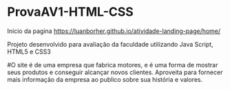 # ProvaAV1-HTML-CSS

Início da pagina https://luanborher.github.io/atividade-landing-page/home/

Projeto desenvolvido para avaliação da faculdade utilizando Java Script, HTML5 e CSS3

#O site é de uma empresa que fabrica motores, e é uma forma de mostrar seus produtos e conseguir alcançar novos clientes.
Aproveita para fornecer mais informação da empresa ao publico sobre sua história e valores.
